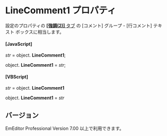 # LineComment1 プロパティ

設定のプロパティの [**\[強調(2)\]** タブ](../../dlg/properties/highlight2/index) の \[コメント\] グループ \- \[行コメント\] テキスト ボックスに相当します。

#### \[JavaScript\]

_str_ = object. **LineComment1**;

object. **LineComment1** = _str_;

#### \[VBScript\]

_str_ = object. **LineComment1**

object. **LineComment1** = _str_

## バージョン

EmEditor Professional Version 7.00 以上で利用できます。